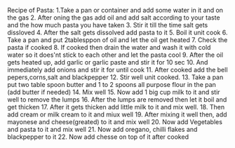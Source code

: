 Recipe of Pasta:
   1.Take a pan or container and add some water in it and on the gas
   2. After oning the gas add oil and add salt according to your taste and the how much pasta you have taken
   3. Stir it till the time salt gets dissloved 
   4. After the salt gets dissolved add pasta to it 
   5. Boil it unit cook
   6. Take a pan and put 2tablesppon of oil and let the oil get heated 
   7. Check the pasta if cooked 
   8. If cooked then drain the water and wash it with cold water so it does'nt stick to each other and let the pasta cool
   9. After the oil gets heated up, add garlic or garlic paste and stir it for 10 sec
   10. And immediately add onions and stir it for until cook
   11. After cooked add the bell pepers,corns,salt and blackpepper
   12. Stir well unit cooked.
   13. Take a pan put two table spoon butter and 1 to 2 spoons all purpose flour in the pan (add butter if needed)
   14. Mix well
   15. Now add 1 big cup milk to it and stir well to remove the lumps 
   16. After the lumps are removed then let it boil and get thicken 
   17. After it gets thicken add little milk to it and mix well.
   18. Then add cream or milk cream to it and miux well 
   19. After mixing it well then, add mayonese and cheese(greated) to it and mix well
   20. Now add Vegetables and pasta to it and mix well
   21. Now add oregano, chilli flakes and blackpepper to it
   22. Now add chesse on top of it after cooked 